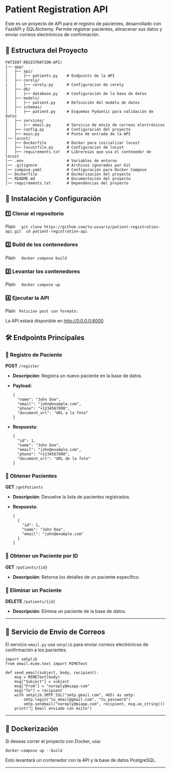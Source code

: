 Patient Registration API
========================

Este es un proyecto de API para el registro de pacientes, desarrollado con FastAPI y SQLAlchemy. Permite registrar pacientes, almacenar sus datos y enviar correos electrónicos de confirmación.

📁 Estructura del Proyecto
--------------------------

```
PATIENT-REGISTRATION-API/
│── app/
│   ├── api/
│   │   ├── patients.py    # Endpoints de la API
|   ├── cerely/
|   |   ├── cerely.py      # Configuracion de cerely
│   ├── db/
│   │   ├── database.py    # Configuración de la base de datos
│   ├── models/
│   │   ├── patient.py     # Definición del modelo de datos
│   ├── schemas/
│   │   ├── patient.py     # Esquemas Pydantic para validación de datos
│   ├── services/
│   │   ├── email.py       # Servicio de envío de correos electrónicos
│   ├── config.py          # Configuración del proyecto
│   ├── main.py            # Punto de entrada de la API
│── locust/
│   ├── Dockerfile         # Docker para inicializar locust
│   ├── locustfile.py      # Configuracion de locust 
│   ├── requirements.txt   # Librereias que usa el contenedor de locust
│── .env                   # Variables de entorno
│── .gitignore             # Archivos ignorados por Git
│── compose.yaml           # Configuración para Docker Compose
│── Dockerfile             # Dockerización del proyecto
│── README.md              # Documentación del proyecto
│── requirements.txt       # Dependencias del proyecto
```

🚀 Instalación y Configuración
------------------------------

### 1️⃣ Clonar el repositorio

Plain `   git clone https://github.com/tu-usuario/patient-registration-api.git  cd patient-registration-api   `

### 2️⃣ Build de los contenedores

Plain ``   docker compose build   ``

### 3️⃣ Levantar los contenedores

Plain ``   docker compose up  ``

### 4️⃣ Ejecutar la API

Plain ``  Peticion post con formato:  ``

La API estará disponible en http://0.0.0.0:8000.

## 🛠️ Endpoints Principales

### 📍 Registro de Paciente

**POST** `/register`

*   **Descripción**: Registra un nuevo paciente en la base de datos.
     
*   **Payload:**
     
     ```
     {
       "name": "John Doe",
       "email": "john@example.com",
       "phone": "+1234567890",
       "document_url": "URL a la foto"
     }
     ```
     
*   **Respuesta:**
     
     ```
     {
       "id": 1,
       "name": "John Doe",
       "email": "john@example.com",
       "phone": "+1234567890",
       "document_url": "URL de la foto"
     }
     ```
     

### 📍 Obtener Pacientes

**GET** `/getPatients`

*   **Descripción**: Devuelve la lista de pacientes registrados.
     
*   **Respuesta:**
     ```
     [
       {
         "id": 1,
         "name": "John Doe",
         "email": "john@example.com"
       }
     ]
     ```     

### 📍 Obtener un Paciente por ID

**GET** `/patients/{id}`

*   **Descripción**: Retorna los detalles de un paciente específico.
     

### 📍 Eliminar un Paciente

**DELETE** `/patients/{id}`

*   **Descripción**: Elimina un paciente de la base de datos.
     

* * *

## 📧 Servicio de Envío de Correos

El servicio `email.py` usa `smtplib` para enviar correos electrónicos de confirmación a los pacientes.

```
import smtplib
from email.mime.text import MIMEText

def send_email(subject, body, recipient):
    msg = MIMEText(body)
    msg["Subject"] = subject
    msg["From"] = "noreply@miapp.com"
    msg["To"] = recipient
    with smtplib.SMTP_SSL("smtp.gmail.com", 465) as smtp:
        smtp.login("tu_email@gmail.com", "tu_password")
        smtp.sendmail("noreply@miapp.com", recipient, msg.as_string())
    print("📧 Email enviado con éxito")
```

* * *

## 🐳 Dockerización

Si deseas correr el proyecto con Docker, usa:

```
docker-compose up --build
```

Esto levantará un contenedor con la API y la base de datos PostgreSQL.

* * *